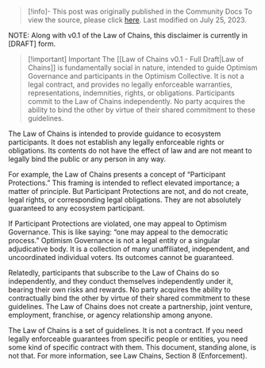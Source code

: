 > [!info]- This post was originally published in the Community Docs
> To view the source, please click [here](https://community.optimism.io/docs/governance/law-of-chains-disclaimer/). Last modified on July 25, 2023.

<span class="notvisible"></span>
NOTE: Along with v0.1 of the Law of Chains, this disclaimer is currently in [DRAFT] form.

> [!important] Important
> The [[Law of Chains v0.1 - Full Draft|Law of Chains]] is fundamentally social in nature, intended to guide Optimism Governance and participants in the Optimism Collective. It is not a legal contract, and provides no legally enforceable warranties, representations, indemnities, rights, or obligations. Participants commit to the Law of Chains independently. No party acquires the ability to bind the other by virtue of their shared commitment to these guidelines.

The Law of Chains is intended to provide guidance to ecosystem participants. It does not establish any legally enforceable rights or obligations. Its contents do not have the effect of law and are not meant to legally bind the public or any person in any way.

For example, the Law of Chains presents a concept of “Participant Protections.” This framing is intended to reflect elevated importance; a matter of principle. But Participant Protections are not, and do not create, legal rights, or corresponding legal obligations. They are not absolutely guaranteed to any ecosystem participant.

If Participant Protections are violated, one may appeal to Optimism Governance. This is like saying: “one may appeal to the democratic process.” Optimism Governance is not a legal entity or a singular adjudicative body. It is a collection of many unaffiliated, independent, and uncoordinated individual voters. Its outcomes cannot be guaranteed.

Relatedly, participants that subscribe to the Law of Chains do so independently, and they conduct themselves independently under it, bearing their own risks and rewards. No party acquires the ability to contractually bind the other by virtue of their shared commitment to these guidelines. The Law of Chains does not create a partnership, joint venture, employment, franchise, or agency relationship among anyone.

The Law of Chains is a set of guidelines. It is not a contract. If you need legally enforceable guarantees from specific people or entities, you need some kind of specific contract with them. This document, standing alone, is not that. For more information, see Law Chains, Section 8 (Enforcement).
